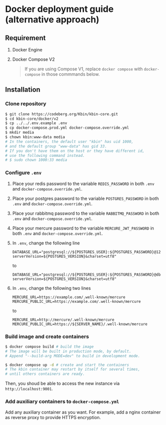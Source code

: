 # Docker deployment guide (alternative approach)

## Requirement

1. Docker Engine
2. Docker Compose V2

    > If you are using Compose V1, replace `docker compose` with `docker-compose` in those commmands below.

## Installation

### Clone repository

```bash
$ git clone https://codeberg.org/Kbin/kbin-core.git
$ cd kbin-core/docker/v2
$ cp ../../.env.example .env
$ cp docker-compose.prod.yml docker-compose.override.yml
$ mkdir media
$ chown kbin:www-data media
# In the containers, the default user "kbin" has uid 1000,
# and the default group "www-data" has gid 33.
# If you don't have them on the host or they have different id,
# use the following command instead.
# $ sudo chown 1000:33 media
```

### Configure `.env`

1. Place your redis password to the variable `REDIS_PASSWORD` in both `.env` and `docker-compose.override.yml`.
2. Place your postgres password to the variable `POSTGRES_PASSWORD` in both `.env` and `docker-compose.override.yml`.
3. Place your rabbitmq password to the variable `RABBITMQ_PASSWORD` in both `.env` and `docker-compose.override.yml`.
4. Place your mercure password to the variable `MERCURE_JWT_PASSWORD` in both `.env` and `docker-compose.override.yml`.
5. In `.env`, change the following line

    ```env
    DATABASE_URL="postgresql://${POSTGRES_USER}:${POSTGRES_PASSWORD}@127.0.0.1:5432/${POSTGRES_DB}?serverVersion=${POSTGRES_VERSION}&charset=utf8"
    ```

    to

    ```env
    DATABASE_URL="postgresql://${POSTGRES_USER}:${POSTGRES_PASSWORD}@db:5432/${POSTGRES_DB}?serverVersion=${POSTGRES_VERSION}&charset=utf8"
    ```

6. In `.env`, change the following two lines

    ```env
    MERCURE_URL=https://example.com/.well-known/mercure
    MERCURE_PUBLIC_URL=https://example.com/.well-known/mercure
    ```

    to

    ```env
    MERCURE_URL=http://mercure/.well-known/mercure
    MERCURE_PUBLIC_URL=https://${SERVER_NAME}/.well-known/mercure
    ```

### Build image and create containers

```bash
$ docker compose build # build the image
# The image will be built in production mode, by default.
# Append "--build-arg MODE=dev" to build in development mode.

$ docker compose up -d # create and start the containers
# The kbin container may restart by itself for several times,
# until others containers are ready.
```

Then, you shoud be able to access the new instance via `http://localhost:9001`.

### Add auxiliary containers to `docker-compose.yml`

Add any auxiliary container as you want. For example, add a nginx container as reverse proxy to provide HTTPS encryption.
